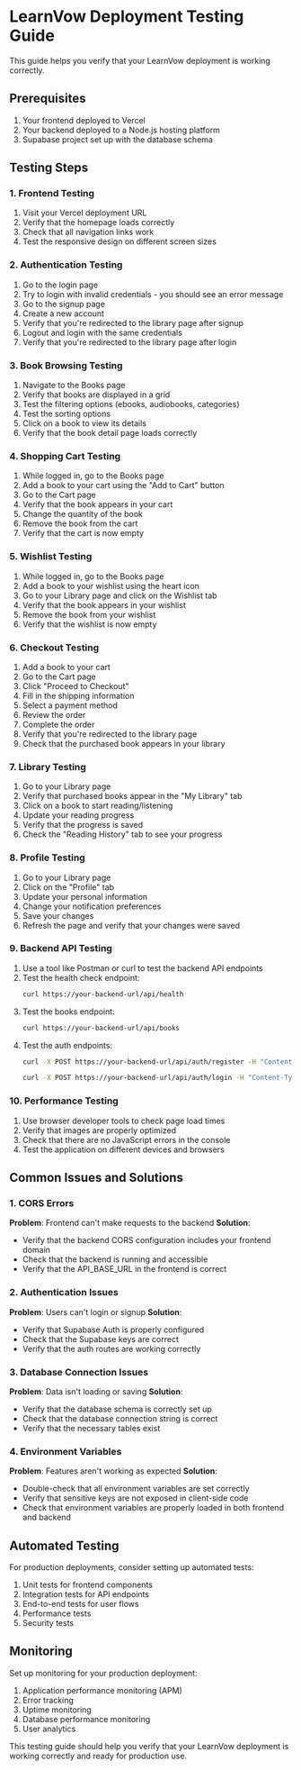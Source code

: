 # LearnVow Deployment Testing Guide

This guide helps you verify that your LearnVow deployment is working correctly.

## Prerequisites

1. Your frontend deployed to Vercel
2. Your backend deployed to a Node.js hosting platform
3. Supabase project set up with the database schema

## Testing Steps

### 1. Frontend Testing

1. Visit your Vercel deployment URL
2. Verify that the homepage loads correctly
3. Check that all navigation links work
4. Test the responsive design on different screen sizes

### 2. Authentication Testing

1. Go to the login page
2. Try to login with invalid credentials - you should see an error message
3. Go to the signup page
4. Create a new account
5. Verify that you're redirected to the library page after signup
6. Logout and login with the same credentials
7. Verify that you're redirected to the library page after login

### 3. Book Browsing Testing

1. Navigate to the Books page
2. Verify that books are displayed in a grid
3. Test the filtering options (ebooks, audiobooks, categories)
4. Test the sorting options
5. Click on a book to view its details
6. Verify that the book detail page loads correctly

### 4. Shopping Cart Testing

1. While logged in, go to the Books page
2. Add a book to your cart using the "Add to Cart" button
3. Go to the Cart page
4. Verify that the book appears in your cart
5. Change the quantity of the book
6. Remove the book from the cart
7. Verify that the cart is now empty

### 5. Wishlist Testing

1. While logged in, go to the Books page
2. Add a book to your wishlist using the heart icon
3. Go to your Library page and click on the Wishlist tab
4. Verify that the book appears in your wishlist
5. Remove the book from your wishlist
6. Verify that the wishlist is now empty

### 6. Checkout Testing

1. Add a book to your cart
2. Go to the Cart page
3. Click "Proceed to Checkout"
4. Fill in the shipping information
5. Select a payment method
6. Review the order
7. Complete the order
8. Verify that you're redirected to the library page
9. Check that the purchased book appears in your library

### 7. Library Testing

1. Go to your Library page
2. Verify that purchased books appear in the "My Library" tab
3. Click on a book to start reading/listening
4. Update your reading progress
5. Verify that the progress is saved
6. Check the "Reading History" tab to see your progress

### 8. Profile Testing

1. Go to your Library page
2. Click on the "Profile" tab
3. Update your personal information
4. Change your notification preferences
5. Save your changes
6. Refresh the page and verify that your changes were saved

### 9. Backend API Testing

1. Use a tool like Postman or curl to test the backend API endpoints
2. Test the health check endpoint:
   ```bash
   curl https://your-backend-url/api/health
   ```
3. Test the books endpoint:
   ```bash
   curl https://your-backend-url/api/books
   ```
4. Test the auth endpoints:
   ```bash
   curl -X POST https://your-backend-url/api/auth/register -H "Content-Type: application/json" -d '{"name":"Test User","email":"test@example.com","password":"password123"}'
   ```
   ```bash
   curl -X POST https://your-backend-url/api/auth/login -H "Content-Type: application/json" -d '{"email":"test@example.com","password":"password123"}'
   ```

### 10. Performance Testing

1. Use browser developer tools to check page load times
2. Verify that images are properly optimized
3. Check that there are no JavaScript errors in the console
4. Test the application on different devices and browsers

## Common Issues and Solutions

### 1. CORS Errors

**Problem**: Frontend can't make requests to the backend
**Solution**: 
- Verify that the backend CORS configuration includes your frontend domain
- Check that the backend is running and accessible
- Verify that the API_BASE_URL in the frontend is correct

### 2. Authentication Issues

**Problem**: Users can't login or signup
**Solution**:
- Verify that Supabase Auth is properly configured
- Check that the Supabase keys are correct
- Verify that the auth routes are working correctly

### 3. Database Connection Issues

**Problem**: Data isn't loading or saving
**Solution**:
- Verify that the database schema is correctly set up
- Check that the database connection string is correct
- Verify that the necessary tables exist

### 4. Environment Variables

**Problem**: Features aren't working as expected
**Solution**:
- Double-check that all environment variables are set correctly
- Verify that sensitive keys are not exposed in client-side code
- Check that environment variables are properly loaded in both frontend and backend

## Automated Testing

For production deployments, consider setting up automated tests:

1. Unit tests for frontend components
2. Integration tests for API endpoints
3. End-to-end tests for user flows
4. Performance tests
5. Security tests

## Monitoring

Set up monitoring for your production deployment:

1. Application performance monitoring (APM)
2. Error tracking
3. Uptime monitoring
4. Database performance monitoring
5. User analytics

This testing guide should help you verify that your LearnVow deployment is working correctly and ready for production use.